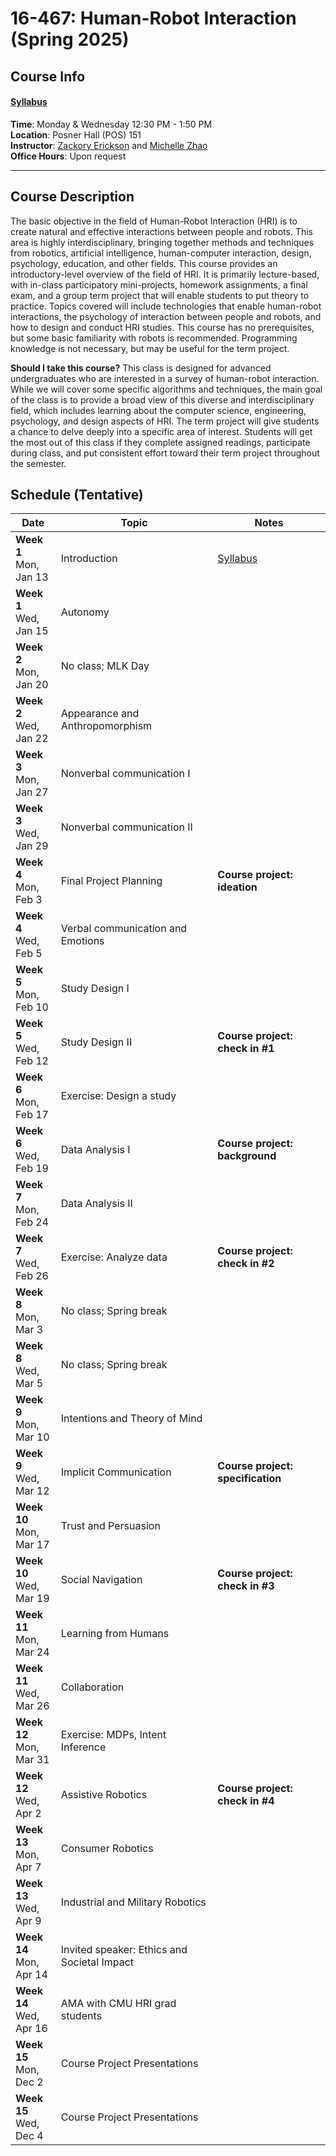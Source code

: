 # 16-467: Human-Robot Interaction (Spring 2025)

## Course Info

#### [Syllabus]()  

**Time**: Monday & Wednesday 12:30 PM - 1:50 PM  
**Location**: Posner Hall (POS) 151  
**Instructor**: [Zackory Erickson](https://zackory.com) and [Michelle Zhao](https://mzhao98.github.io)  
**Office Hours**: Upon request  

---

## Course Description

The basic objective in the field of Human-Robot Interaction (HRI) is to create natural and effective interactions between people and robots. This area is highly interdisciplinary, bringing together methods and techniques from robotics, artificial intelligence, human-computer interaction, design, psychology, education, and other fields. This course provides an introductory-level overview of the field of HRI. It is primarily lecture-based, with in-class participatory mini-projects, homework assignments, a final exam, and a group term project that will enable students to put theory to practice. Topics covered will include technologies that enable human-robot interactions, the psychology of interaction between people and robots, and how to design and conduct HRI studies. This course has no prerequisites, but some basic familiarity with robots is recommended. Programming knowledge is not necessary, but may be useful for the term project.

**Should I take this course?** This class is designed for advanced undergraduates who are interested in a survey of human-robot interaction. While we will cover some specific algorithms and techniques, the main goal of the class is to provide a broad view of this diverse and interdisciplinary field, which includes learning about the computer science, engineering, psychology, and design aspects of HRI. The term project will give students a chance to delve deeply into a specific area of interest. Students will get the most out of this class if they complete assigned readings, participate during class, and put consistent effort toward their term project throughout the semester.

## Schedule (Tentative)

| Date | Topic | Notes |
|---|---|---|
| **Week 1** <br> Mon, <br> Jan 13 | Introduction | [Syllabus]() |
| **Week 1** <br> Wed, <br> Jan 15 | Autonomy |  |
| **Week 2** <br> Mon, <br> Jan 20 | No class; MLK Day |   |
| **Week 2** <br> Wed, <br> Jan 22 | Appearance and Anthropomorphism |  |
| **Week 3** <br> Mon, <br> Jan 27 | Nonverbal communication I |  |
| **Week 3** <br> Wed, <br> Jan 29 | Nonverbal communication II |  |
| **Week 4** <br> Mon, <br> Feb 3 | Final Project Planning | **Course project: ideation** |
| **Week 4** <br> Wed, <br> Feb 5 | Verbal communication and Emotions |  |
| **Week 5** <br> Mon, <br> Feb 10 | Study Design I |  |
| **Week 5** <br> Wed, <br> Feb 12 | Study Design II | **Course project: check in \#1** |
| **Week 6** <br> Mon, <br> Feb 17 | Exercise: Design a study |  |
| **Week 6** <br> Wed, <br> Feb 19 | Data Analysis I | **Course project: background** |
| **Week 7** <br> Mon, <br> Feb 24 | Data Analysis II |  |
| **Week 7** <br> Wed, <br> Feb 26 | Exercise: Analyze data | **Course project: check in \#2** |
| **Week 8** <br> Mon, <br> Mar 3 | No class; Spring break |   |
| **Week 8** <br> Wed, <br> Mar 5 | No class; Spring break |   |
| **Week 9** <br> Mon, <br> Mar 10 | Intentions and Theory of Mind |   |
| **Week 9** <br> Wed, <br> Mar 12 | Implicit Communication | **Course project: specification** |
| **Week 10** <br> Mon, <br> Mar 17 | Trust and Persuasion |   |
| **Week 10** <br> Wed, <br> Mar 19 | Social Navigation | **Course project: check in \#3** |
| **Week 11** <br> Mon, <br> Mar 24 | Learning from Humans |   |
| **Week 11** <br> Wed, <br> Mar 26 | Collaboration |  |
| **Week 12** <br> Mon, <br> Mar 31 | Exercise: MDPs, Intent Inference |   |
| **Week 12** <br> Wed, <br> Apr 2 | Assistive Robotics | **Course project: check in \#4** |
| **Week 13** <br> Mon, <br> Apr 7 | Consumer Robotics |   |
| **Week 13** <br> Wed, <br> Apr 9 | Industrial and Military Robotics |  |
| **Week 14** <br> Mon, <br> Apr 14 | Invited speaker: Ethics and Societal Impact |  |
| **Week 14** <br> Wed, <br> Apr 16 | AMA with CMU HRI grad students |  |
| **Week 15** <br> Mon, <br> Dec 2 | Course Project Presentations |  |
| **Week 15** <br> Wed, <br> Dec 4 | Course Project Presentations |  |

